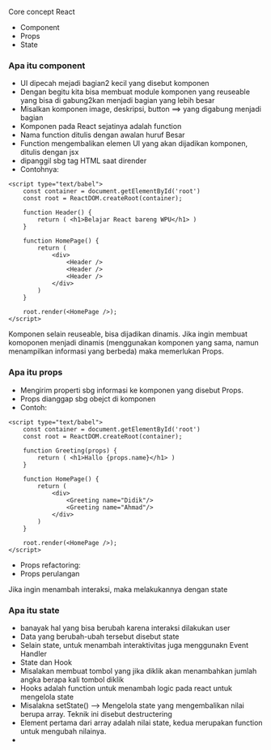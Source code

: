 Core concept React
- Component
- Props
- State

### Apa itu component
- UI dipecah mejadi bagian2 kecil yang disebut komponen
- Dengan begitu kita bisa membuat module komponen yang reuseable yang bisa di gabung2kan menjadi bagian yang lebih besar
- Misalkan komponen image, deskripsi, button ==> yang digabung menjadi bagian
- Komponen pada React sejatinya adalah function
- Nama function ditulis dengan awalan huruf Besar
- Function mengembalikan elemen UI yang akan dijadikan komponen, ditulis dengan jsx
- dipanggil sbg tag HTML saat dirender
- Contohnya:

```
<script type="text/babel">
	const container = document.getElementById('root')
	const root = ReactDOM.createRoot(container);
	
	function Header() {
		return ( <h1>Belajar React bareng WPU</h1> )
	}

	function HomePage() {
		return (
			<div>
				<Header />
				<Header />
				<Header />
			</div>
		)
	}

	root.render(<HomePage />);
</script>
```

Komponen selain reuseable, bisa dijadikan dinamis. Jika ingin membuat komoponen menjadi dinamis (menggunakan komponen yang sama, namun menampilkan informasi yang berbeda) maka memerlukan Props.

### Apa itu props
- Mengirim properti sbg informasi ke komponen yang disebut Props.
- Props  dianggap sbg obejct di komponen
- Contoh:
```
<script type="text/babel">
	const container = document.getElementById('root')
	const root = ReactDOM.createRoot(container);
	
	function Greeting(props) {
		return ( <h1>Hallo {props.name}</h1> )
	}

	function HomePage() {
		return (
			<div>
				<Greeting name="Didik"/>
				<Greeting name="Ahmad"/>
			</div>
		)
	}

	root.render(<HomePage />);
</script>
``` 

- Props refactoring:
- Props perulangan


Jika ingin menambah interaksi, maka melakukannya dengan state
### Apa itu state
- banayak hal yang bisa berubah karena interaksi dilakukan user
- Data yang berubah-ubah tersebut disebut state
- Selain state, untuk menambah interaktivitas juga menggunakn Event Handler
- State dan Hook
- Misalakan membuat tombol yang jika diklik akan menambahkan jumlah angka berapa kali tombol diklik
- Hooks adalah function untuk menambah logic pada react untuk mengelola state
- Misalakna setState() --> Mengelola state yang mengembalikan nilai berupa array. Teknik ini disebut destructering
- Element pertama dari array adalah nilai state, kedua merupakan function untuk mengubah nilainya.
- 